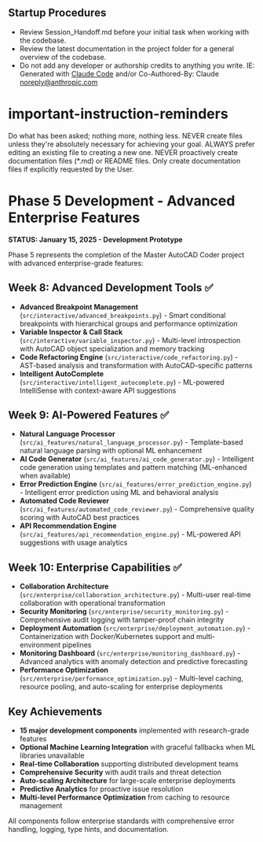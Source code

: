 ## Startup Procedures
- Review Session_Handoff.md before your initial task when working with the codebase.
- Review the latest documentation in the project folder for a general overview of the codebase.
- Do not add any developer or authorship credits to anything you write.  IE: Generated with [Claude Code](https://claude.ai/code) and/or Co-Authored-By: Claude <noreply@anthropic.com>

# important-instruction-reminders
Do what has been asked; nothing more, nothing less.
NEVER create files unless they're absolutely necessary for achieving your goal.
ALWAYS prefer editing an existing file to creating a new one.
NEVER proactively create documentation files (*.md) or README files. Only create documentation files if explicitly requested by the User.

# Phase 5 Development - Advanced Enterprise Features
**STATUS: January 15, 2025 - Development Prototype**

Phase 5 represents the completion of the Master AutoCAD Coder project with advanced enterprise-grade features:

## Week 8: Advanced Development Tools ✅
- **Advanced Breakpoint Management** (`src/interactive/advanced_breakpoints.py`) - Smart conditional breakpoints with hierarchical groups and performance optimization
- **Variable Inspector & Call Stack** (`src/interactive/variable_inspector.py`) - Multi-level introspection with AutoCAD object specialization and memory tracking
- **Code Refactoring Engine** (`src/interactive/code_refactoring.py`) - AST-based analysis and transformation with AutoCAD-specific patterns
- **Intelligent AutoComplete** (`src/interactive/intelligent_autocomplete.py`) - ML-powered IntelliSense with context-aware API suggestions

## Week 9: AI-Powered Features ✅
- **Natural Language Processor** (`src/ai_features/natural_language_processor.py`) - Template-based natural language parsing with optional ML enhancement
- **AI Code Generator** (`src/ai_features/ai_code_generator.py`) - Intelligent code generation using templates and pattern matching (ML-enhanced when available)
- **Error Prediction Engine** (`src/ai_features/error_prediction_engine.py`) - Intelligent error prediction using ML and behavioral analysis
- **Automated Code Reviewer** (`src/ai_features/automated_code_reviewer.py`) - Comprehensive quality scoring with AutoCAD best practices
- **API Recommendation Engine** (`src/ai_features/api_recommendation_engine.py`) - ML-powered API suggestions with usage analytics

## Week 10: Enterprise Capabilities ✅
- **Collaboration Architecture** (`src/enterprise/collaboration_architecture.py`) - Multi-user real-time collaboration with operational transformation
- **Security Monitoring** (`src/enterprise/security_monitoring.py`) - Comprehensive audit logging with tamper-proof chain integrity
- **Deployment Automation** (`src/enterprise/deployment_automation.py`) - Containerization with Docker/Kubernetes support and multi-environment pipelines
- **Monitoring Dashboard** (`src/enterprise/monitoring_dashboard.py`) - Advanced analytics with anomaly detection and predictive forecasting
- **Performance Optimization** (`src/enterprise/performance_optimization.py`) - Multi-level caching, resource pooling, and auto-scaling for enterprise deployments

## Key Achievements
- **15 major development components** implemented with research-grade features
- **Optional Machine Learning Integration** with graceful fallbacks when ML libraries unavailable
- **Real-time Collaboration** supporting distributed development teams
- **Comprehensive Security** with audit trails and threat detection
- **Auto-scaling Architecture** for large-scale enterprise deployments
- **Predictive Analytics** for proactive issue resolution
- **Multi-level Performance Optimization** from caching to resource management

All components follow enterprise standards with comprehensive error handling, logging, type hints, and documentation.
